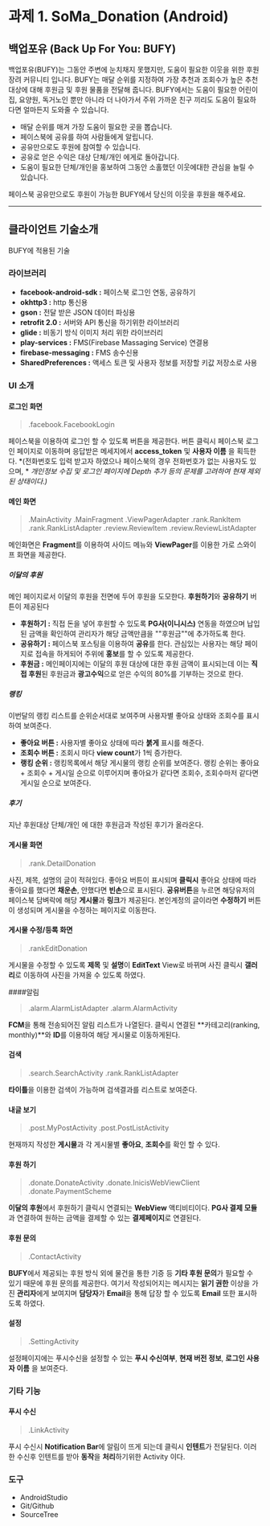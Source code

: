# 과제 1.  SoMa_Donation (Android)

## 백업포유 (Back Up For You: BUFY)
백업포유(BUFY)는 그동안 주변에 눈치채지 못했지만, 도움이 필요한 이웃을 위한 후원 장려 커뮤니티 입니다.
BUFY는 매달 순위를 지정하여 가장 추천과 조회수가 높은 추천 대상에 대해 후원금 및 후원 물품을 전달해 줍니다.
BUFY에서는 도움이 필요한 어린이집, 요양원, 독거노인 뿐만 아니라 더 나아가서 주위 가까운 친구 끼리도 도움이 필요하다면 얼마든지 도와줄 수 있습니다.

- 매달 순위를 매겨 가장 도움이 필요한 곳을 뽑습니다.
- 페이스북에 공유를 하여 사람들에게 알립니다.
- 공유만으로도 후원에 참여할 수 있습니다.
- 공유로 얻은 수익은 대상 단체/개인 에게로 돌아갑니다.
- 도움이 필요한 단체/개인을 홍보하여 그동안 소홀했던 이웃에대한 관심을 늘릴 수 있습니다.

페이스북 공유만으로도 후원이 가능한 BUFY에서 당신의 이웃을 후원을 해주세요.

---
## 클라이언트 기술소개
BUFY에 적용된 기술

### 라이브러리
- **facebook-android-sdk :** 페이스북 로그인 연동, 공유하기
- **okhttp3 :** http 통신용
- **gson :** 전달 받은 JSON 데이터 파싱용
- **retrofit 2.0 :** 서버와 API 통신을 하기위한 라이브러리
- **glide :** 비동기 방식 이미지 처리 위한 라이브러리
- **play-services :** FMS(Firebase Massaging Service) 연결용
- **firebase-messaging :** FMS 송수신용
- **SharedPreferences :** 액세스 토큰 및 사용자 정보를 저장할 키값 저장소로 사용

### UI 소개
#### 로그인 화면 
> .facebook.FacebookLogin

페이스북을 이용하여 로그인 할 수 있도록 버튼을 제공한다.
버튼 클릭시 페이스북 로그인 페이지로 이동하며 응답받은 메세지에서 **access_token** 및 **사용자 이름** 을 획득한다.
*(전화번호도 입력 받고자 하였으나 페이스북의 경우 전화번호가 없는 사용자도 있으며, *
*개인정보 수집 및 로그인 페이지에 Depth 추가 등의 문제를 고려하여 현재 제외된 상태이다.)*

#### 메인 화면 
>.MainActivity
>.MainFragment
>.ViewPagerAdapter
>.rank.RankItem
>.rank.RankListAdapter
>.review.ReviewItem
>.review.ReviewListAdapter

메인화면은 **Fragment**를 이용하여 사이드 메뉴와 **ViewPager**를 이용한 가로 스와이프 화면을 제공한다.

##### 이달의 후원
메인 페이지로서 이달의 후원을 전면에 두어 후원을 도모한다.
**후원하기**와 **공유하기** 버튼이 제공된다
 - **후원하기 :** 직접 돈을 넣어 후원할 수 있도록 **PG사(이니시스)** 연동을 하였으며 납입된 금액을 확인하여 관리자가 해당 금액만큼을 ""후원금""에 추가하도록 한다.
 - **공유하기 :** 페이스북 포스팅을 이용하여  **공유**를 한다. 관심있는 사용자는 해당 페이지로 접속을 하게되어 주위에 **홍보**를 할 수 있도록 제공한다.
 - **후원금 :** 메인페이지에는 이달의 후원 대상에 대한 후원 금액이 표시되는데 이는 **직접 후원**된 후원금과 **광고수익**으로 얻은 수익의 80%를 기부하는 것으로 한다.

##### 랭킹
이번달의 랭킹 리스트를 순위순서대로 보여주며 사용자별 좋아요 상태와 조회수를 표시하여 보여준다.
 - **좋아요 버튼 :** 사용자별 좋아요 상태에 따라 **붉게** 표시를 해준다.
 - **조회수 버튼 :** 조회시 마다 **view count**가 1씩 증가한다.
 - **랭킹 순위 :** 랭킹목록에서 해당 게시물의 랭킹 순위를 보여준다. 랭킹 순위는 좋아요 + 조회수 + 게시일 순으로 이루어지며 좋아요가 같다면 조회수, 조회수마저 같다면 게시일 순으로 보여준다.

##### 후기
지난 후원대상 단체/개인 에 대한 후원금과 작성된 후기가 올라온다.

#### 게시물 화면
>.rank.DetailDonation

사진, 제목, 설명의 글이 적혀있다.
좋아요 버튼이 표시되며 **클릭시** 좋아요 상태에 따라 좋아요를  했다면 **채운손**, 안했다면 **빈손**으로 표시된다.
**공유버튼**을 누르면 해당유저의 페이스북 담벼락에 해당 **게시물**과 **링크**가 제공된다.
본인계정의 글이라면 **수정하기** 버튼이 생성되며 게시물을 수정하는 페이지로 이동한다.

#### 게시물 수정/등록 화면
>.rankEditDonation

게시물을 수정할 수 있도록 **제목** 및 **설명**이 **EditText** View로 바뀌며 사진 클릭시 **갤러리**로 이동하여 사진을 가져올 수 있도록 하였다.

####알림
>.alarm.AlarmListAdapter
>.alarm.AlarmActivity

**FCM**을 통해 전송되어진 알림 리스트가 나열된다.
클릭시 연결된 **카테고리(ranking, monthly)**와 **ID**를 이용하여 해당 게시물로 이동하게된다.

#### 검색
>.search.SearchActivity
>.rank.RankListAdapter

**타이틀**을 이용한 검색이 가능하며 검색결과를 리스트로 보여준다.

#### 내글 보기
>.post.MyPostActivity
>.post.PostListActivity

현재까지 작성한 **게시물**과 각 게시물별 **좋아요**, **조회수**를 확인 할 수 있다.

#### 후원 하기
>.donate.DonateActivity
>.donate.InicisWebViewClient
>.donate.PaymentScheme

**이달의 후원**에서 후원하기 클릭시 연결되는 **WebView** 액티비티이다.
**PG사 결제 모듈**과 연결하여 원하는 금액을 결제할 수 있는 **결제페이지**로 연결된다.

#### 후원 문의
>.ContactActivity

**BUFY**에서 제공되는 후원 방식 외에 물건을 통한 기증 등 **기타 후원 문의**가 필요할 수 있기 때문에 후원 문의를 제공한다.
여기서 작성되어지는 메시지는 **읽기 권한** 이상을 가진 **관리자**에게 보여지며 **담당자**가 **Email**을 통해 답장 할 수 있도록 **Email** 또한 표시하도록 하였다.

#### 설정
>.SettingActivity

설정페이지에는 푸시수신을 설정할 수 있는 **푸시 수신여부**, **현재 버전 정보**, **로그인 사용자 이름** 을 보여준다.

### 기타 기능

#### 푸시 수신
>.LinkActivity

푸시 수신시 **Notification Bar**에 알림이 뜨게 되는데 클릭시 **인텐트**가 전달된다.
이러한 수신후 인텐트를 받아 **동작**을 **처리**하기위한 Activity 이다.

### 도구
- AndroidStudio
- Git/Github
- SourceTree
